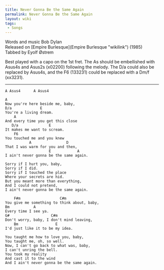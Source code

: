 ```yaml
---
title: Never Gonna Be the Same Again
permalink: Never Gonna Be the Same Again
layout: wiki
tags:
 - Songs
---
```


Words and music Bob Dylan  
Released on [Empire Burlesque](Empire Burlesque "wikilink") (1985)  
Tabbed by Eyolf Østrem

Best played with a capo on the 1st fret. The As should be embellished
with Asus4s and Asus2s (x02200) following the melody. The D/a could also
be replaced by Asus4s, and the F6 (133231) could be replaced with a Dm/f
(xx3231).

* * * * *

    A Asus4      A Asus4

    A
    Now you're here beside me, baby,
    D/a             E
    You're a living dream.
        A
    And every time you get this close
       D/a              E
    It makes me want to scream.
        F6
    You touched me and you knew
               A                D
    That I was warm for you and then,
                        E            A
    I ain't never gonna be the same again.

    Sorry if I hurt you, baby,
    Sorry if I did.
    Sorry if I touched the place
    Where your secrets are hid.
    But you meant more than everything,
    And I could not pretend,
    I ain't never gonna be the same again.

        F#m                  C#m
    You give me something to think about, baby,
    Bm           A
    Every time I see ya.
    G#                   C#m
    Don't worry, baby, I don't mind leaving,
        Bm                 E
    I'd just like it to be my idea.

    You taught me how to love you, baby,
    You taught me, oh, so well.
    Now, I can't go back to what was, baby,
    I can't unring the bell.
    You took my reality
    And cast it to the wind
    And I ain't never gonna be the same again.

